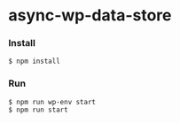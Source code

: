 # async-wp-data-store


### Install
```
$ npm install
```

### Run
```
$ npm run wp-env start
$ npm run start
```
